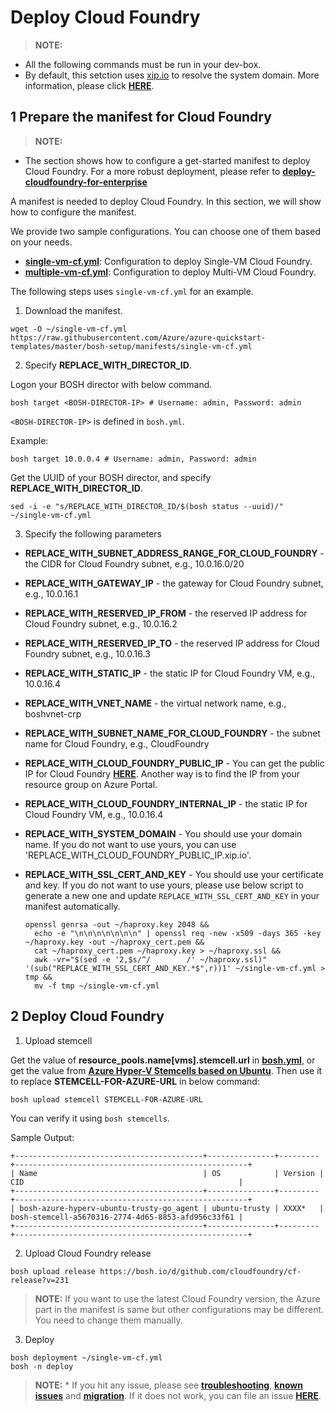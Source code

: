 # Deploy Cloud Foundry

>**NOTE:**
  * All the following commands must be run in your dev-box.
  * By default, this setction uses [xip.io](http://xip.io/) to resolve the system domain. More information, please click [**HERE**](../../advanced/deploy-azuredns).

## 1 Prepare the manifest for Cloud Foundry

>**NOTE:**
  * The section shows how to configure a get-started manifest to deploy Cloud Foundry. For a more robust deployment, please refer to [**deploy-cloudfoundry-for-enterprise**](../../advanced/deploy-cloudfoundry-for-enterprise/)

A manifest is needed to deploy Cloud Foundry. In this section, we will show how to configure the manifest.

We provide two sample configurations. You can choose one of them based on your needs.

* [**single-vm-cf.yml**](https://raw.githubusercontent.com/Azure/azure-quickstart-templates/master/bosh-setup/manifests/single-vm-cf.yml): Configuration to deploy Single-VM Cloud Foundry.
* [**multiple-vm-cf.yml**](https://raw.githubusercontent.com/Azure/azure-quickstart-templates/master/bosh-setup/manifests/multiple-vm-cf.yml): Configuration to deploy Multi-VM Cloud Foundry.

The following steps uses `single-vm-cf.yml` for an example.

1. Download the manifest.

  ```
  wget -O ~/single-vm-cf.yml https://raw.githubusercontent.com/Azure/azure-quickstart-templates/master/bosh-setup/manifests/single-vm-cf.yml
  ```

2. Specify **REPLACE_WITH_DIRECTOR_ID**.

  Logon your BOSH director with below command.
  
  ```
  bosh target <BOSH-DIRECTOR-IP> # Username: admin, Password: admin
  ```

  `<BOSH-DIRECTOR-IP>` is defined in `bosh.yml`.

  Example:

  ```
  bosh target 10.0.0.4 # Username: admin, Password: admin
  ```
  
  Get the UUID of your BOSH director, and specify **REPLACE_WITH_DIRECTOR_ID**.
  
  ```
  sed -i -e "s/REPLACE_WITH_DIRECTOR_ID/$(bosh status --uuid)/" ~/single-vm-cf.yml
  ```
  
3. Specify the following parameters

  * **REPLACE_WITH_SUBNET_ADDRESS_RANGE_FOR_CLOUD_FOUNDRY** - the CIDR for Cloud Foundry subnet, e.g., 10.0.16.0/20
  * **REPLACE_WITH_GATEWAY_IP** - the gateway for Cloud Foundry subnet, e.g., 10.0.16.1
  * **REPLACE_WITH_RESERVED_IP_FROM** - the reserved IP address for Cloud Foundry subnet, e.g., 10.0.16.2
  * **REPLACE_WITH_RESERVED_IP_TO** - the reserved IP address for Cloud Foundry subnet, e.g., 10.0.16.3
  * **REPLACE_WITH_STATIC_IP** - the static IP for Cloud Foundry VM, e.g., 10.0.16.4
  * **REPLACE_WITH_VNET_NAME** - the virtual network name, e.g., boshvnet-crp
  * **REPLACE_WITH_SUBNET_NAME_FOR_CLOUD_FOUNDRY** - the subnet name for Cloud Foundry, e.g., CloudFoundry
  * **REPLACE_WITH_CLOUD_FOUNDRY_PUBLIC_IP** - You can get the public IP for Cloud Foundry [**HERE**](./deploy-bosh-manually.md#get_public_ip). Another way is to find the IP from your resource group on Azure Portal.
  * **REPLACE_WITH_CLOUD_FOUNDRY_INTERNAL_IP** - the static IP for Cloud Foundry VM, e.g., 10.0.16.4
  * **REPLACE_WITH_SYSTEM_DOMAIN** - You should use your domain name. If you do not want to use yours, you can use 'REPLACE_WITH_CLOUD_FOUNDRY_PUBLIC_IP.xip.io'.
  * **REPLACE_WITH_SSL_CERT_AND_KEY** - You should use your certificate and key. If you do not want to use yours, please use below script to generate a new one and update `REPLACE_WITH_SSL_CERT_AND_KEY` in your manifest automatically.

    ```
    openssl genrsa -out ~/haproxy.key 2048 &&
      echo -e "\n\n\n\n\n\n\n" | openssl req -new -x509 -days 365 -key ~/haproxy.key -out ~/haproxy_cert.pem &&
      cat ~/haproxy_cert.pem ~/haproxy.key > ~/haproxy.ssl &&
      awk -vr="$(sed -e '2,$s/^/        /' ~/haproxy.ssl)" '(sub("REPLACE_WITH_SSL_CERT_AND_KEY.*$",r))1' ~/single-vm-cf.yml > tmp &&
      mv -f tmp ~/single-vm-cf.yml
    ```

## 2 Deploy Cloud Foundry

1. Upload stemcell

  Get the value of **resource_pools.name[vms].stemcell.url** in [**bosh.yml**](https://github.com/Azure/azure-quickstart-templates/blob/master/bosh-setup/bosh.yml), or get the value from [**Azure Hyper-V Stemcells based on Ubuntu**](http://bosh.io/stemcells/bosh-azure-hyperv-ubuntu-trusty-go_agent). Then use it to replace **STEMCELL-FOR-AZURE-URL** in below command:

  ```
  bosh upload stemcell STEMCELL-FOR-AZURE-URL
  ```

  You can verify it using `bosh stemcells`.
  
  Sample Output:
  
  ```
  +------------------------------------------+---------------+---------+----------------------------------------------------+
  | Name                                     | OS            | Version | CID                                                |
  +------------------------------------------+---------------+---------+----------------------------------------------------+
  | bosh-azure-hyperv-ubuntu-trusty-go_agent | ubuntu-trusty | XXXX*   | bosh-stemcell-a5670316-2774-4d65-8853-afd956c33f61 |
  +------------------------------------------+---------------+---------+----------------------------------------------------+
  ```

2. Upload Cloud Foundry release

  ```
  bosh upload release https://bosh.io/d/github.com/cloudfoundry/cf-release?v=231
  ```

  >**NOTE:** If you want to use the latest Cloud Foundry version, the Azure part in the manifest is same but other configurations may be different. You need to change them manually.

3. Deploy

  ```
  bosh deployment ~/single-vm-cf.yml
  bosh -n deploy
  ```

  >**NOTE:**
    * If you hit any issue, please see [**troubleshooting**](../../additional-information/troubleshooting.md), [**known issues**](../../additional-information/known-issues.md) and [**migration**](../../additional-information/migration.md). If it does not work, you can file an issue [**HERE**](https://github.com/cloudfoundry-incubator/bosh-azure-cpi-release/issues).
